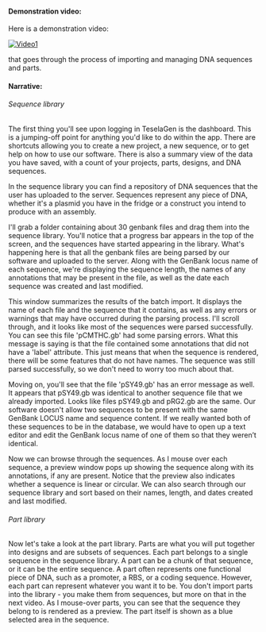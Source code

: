 #### Demonstration video:

Here is a demonstration video:

[![Video1](https://dl.dropbox.com/s/0sf7c2kyfzdm9iw/video1.png)](https://www.youtube.com/watch?v=iJr7AkwSTtY)

that goes through the process of importing and managing DNA sequences and parts.

#### Narrative:

###### Sequence library

The first thing you'll see upon logging in TeselaGen is the dashboard. This is a jumping-off point for anything you'd like to do within the app. There are shortcuts allowing you to create a new project, a new sequence, or to get help on how to use our software. There is also a summary view of the data you have saved, with a count of your projects, parts, designs, and DNA sequences.

In the sequence library you can find a repository of DNA sequences that the user has uploaded to the server. Sequences represent any piece of DNA, whether it's a plasmid you have in the fridge or a construct you intend to produce with an assembly. 

I'll grab a folder containing about 30 genbank files and drag them into the sequence library. You'll notice that a progress bar appears in the top of the screen, and the sequences have started appearing in the library. What's happening here is that all the genbank files are being parsed by our software and uploaded to the server. Along with the GenBank locus name of each sequence, we're displaying the sequence length, the names of any annotations that may be present in the file, as well as the date each sequence was created and last modified.

This window summarizes the results of the batch import. It displays the name of each file and the sequence that it contains, as well as any errors or warnings that may have occurred during the parsing process. I'll scroll through, and it looks like most of the sequences were parsed successfully. You can see this file 'pCMTHC.gb' had some parsing errors. What this message is saying is that the file contained some annotations that did not have a 'label' attribute. This just means that when the sequence is rendered, there will be some features that do not have names. The sequence was still parsed successfully, so we don't need to worry too much about that.

Moving on, you'll see that the file 'pSY49.gb' has an error message as well. It appears that pSY49.gb was identical to another sequence file that we already imported. Looks like files pSY49.gb and pRG2.gb are the same. Our software doesn't allow two sequences to be present with the same GenBank LOCUS name and sequence content. If we really wanted both of these sequences to be in the database, we would have to open up a text editor and edit the GenBank locus name of one of them so that they weren’t identical.

Now we can browse through the sequences. As I mouse over each sequence, a preview window pops up showing the sequence along with its annotations, if any are present. Notice that the preview also indicates whether a sequence is linear or circular. We can also search through our sequence library and sort based on their names, length, and dates created and last modified.

###### Part library
Now let's take a look at the part library. Parts are what you will put together into designs and are subsets of sequences. Each part belongs to a single sequence in the sequence library. A part can be a chunk of that sequence, or it can be the entire sequence. A part often represents one functional piece of DNA, such as a promoter, a RBS, or a coding sequence. However, each part can represent whatever you want it to be. You don't import parts into the library - you make them from sequences, but more on that in the next video. As I mouse-over parts, you can see that the sequence they belong to is rendered as a preview. The part itself is shown as a blue selected area in the sequence.